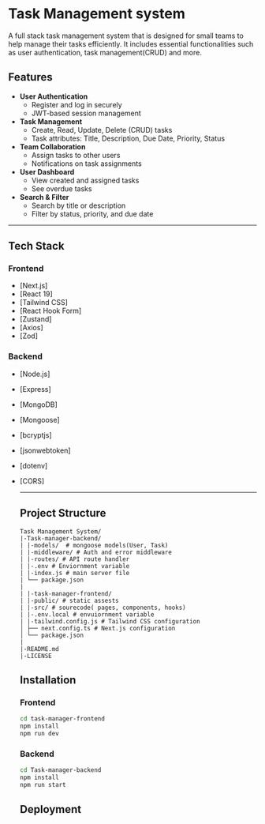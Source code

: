 # Task Management system
A full stack task management system that is designed for small teams to help manage their tasks efficiently. It includes essential functionalities such as user authentication, task management(CRUD) and more.

## Features
- **User Authentication**
  - Register and log in securely
  - JWT-based session management
- **Task Management**
  - Create, Read, Update, Delete (CRUD) tasks
  - Task attributes: Title, Description, Due Date, Priority, Status
- **Team Collaboration**
  - Assign tasks to other users
  - Notifications on task assignments
- **User Dashboard**
  - View created and assigned tasks
  - See overdue tasks
- **Search & Filter**
  - Search by title or description
  - Filter by status, priority, and due date
---
## Tech Stack

### Frontend
- [Next.js]
- [React 19]
- [Tailwind CSS]
- [React Hook Form]
- [Zustand]
- [Axios]
- [Zod]

### Backend
- [Node.js]
- [Express]
- [MongoDB]
- [Mongoose]
- [bcryptjs]
- [jsonwebtoken]
- [dotenv]
- [CORS]

  ---
  ## Project Structure

  ```
  Task Management System/
  |-Task-manager-backend/
  | |-models/  # mongoose models(User, Task)
  | |-middleware/ # Auth and error middleware
  | |-routes/ # API route handler
  | |-.env # Enviornment variable
  | |-index.js # main server file
  | └── package.json
  |
  | |-task-manager-frontend/
  | |-public/ # static assests
  | |-src/ # sourecode( pages, components, hooks)
  | |-.env.local # envuiornment variable
  | |-tailwind.config.js # Tailwind CSS configuration
  │ ├── next.config.ts # Next.js configuration
  │ └── package.json
  |
  |-README.md
  |-LICENSE

  ```

  ## Installation
  ### Frontend
  
  ```bash
  cd task-manager-frontend
  npm install
  npm run dev
  ```
  
  ### Backend

  ```bash
  cd Task-manager-backend
  npm install
  npm run start
  ```

  ## Deployment

  ###
  
  

